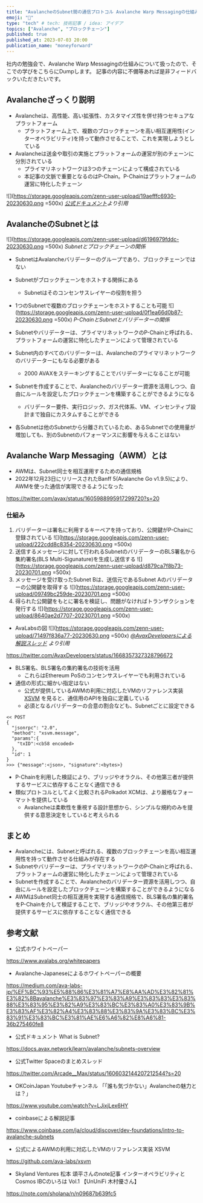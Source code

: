 ```yaml
---
title: "AvalancheのSubnet間の通信プロトコル Avalanche Warp Messagingの仕組み"
emoji: "📮"
type: "tech" # tech: 技術記事 / idea: アイデア
topics: ["Avalanche", "ブロックチェーン"]
published: true
published_at: 2023-07-03 20:00
publication_name: "moneyforward"
---
```


社内の勉強会で、Avalanche Warp Messagingの仕組みについて扱ったので、そこでの学びをこちらにDumpします。
記事の内容に不備等あれば是非フィードバックいただきたいです。

## Avalancheざっくり説明

- Avalancheは、高性能、高い拡張性、カスタマイズ性を併せ持つセキュアなプラットフォーム
  - プラットフォーム上で、複数のブロックチェーンを高い相互運用性(インターオペラビリティ)を持って動作させることで、これを実現しようとしている
- Avalancheは送金や取引の実施とプラットフォームの運営が別のチェーンに分別されている
  - プライマリネットワークは3つのチェーンによって構成されている
  - 本記事の文脈で重要となるのはP-Chain。P-Chainはプラットフォームの運営に特化したチェーン

![](https://storage.googleapis.com/zenn-user-upload/19aefffc6930-20230630.png =500x)
*[公式ドキュメント](https://docs.avax.network/learn/avalanche/avalanche-platform)より引用*
## AvalancheのSubnetとは

![](https://storage.googleapis.com/zenn-user-upload/d6196979fddc-20230630.png =500x)
*Subnetとブロックチェーンの関係*

- SubnetはAvalancheバリデーターのグループであり、ブロックチェーンではない
- Subnetがブロックチェーンをホストする関係にある
  - Subnetはそのコンセンサスレイヤーの役割を担う
- 1つのSubnetで複数のブロックチェーンをホストすることも可能
![](https://storage.googleapis.com/zenn-user-upload/0f1ea66d0b87-20230630.png =500x)
*P-ChainとSubnetとバリデーターの関係*

- Subnetやバリデーターは、プライマリネットワークのP-Chainと呼ばれる、プラットフォームの運営に特化したチェーンによって管理されている
- Subnet内のすべてのバリデーターは、Avalancheのプライマリネットワークのバリデーターにもなる必要がある
  - 2000 AVAXをステーキングすることでバリデーターになることが可能
- Subnetを作成することで、Avalancheのバリデーター資源を活用しつつ、自由にルールを設定したブロックチェーンを構築することができるようになる
  - バリデーター要件、実行ロジック、ガス代体系、VM、インセンティブ設計まで独自にカスタムすることができる
- 各Subnetは他のSubnetから分離されているため、あるSubnetでの使用量が増加しても、別のSubnetのパフォーマンスに影響を与えることはない

## Avalanche Warp Messaging（AWM）とは

- AWMは、Subnet同士を相互運用するための通信規格
- 2022年12月23日にリリースされたBanff 5(Avalanche Go v1.9.5)により、AWMを使った通信が実現できるようになった

https://twitter.com/avax/status/1605988995917299720?s=20

### 仕組み

1. バリデーターは署名に利用するキーペアを持っており、公開鍵がP-Chainに登録されている
![](https://storage.googleapis.com/zenn-user-upload/222cdd8c8354-20230630.png =500x)
2. 送信するメッセージに対して行われるSubnetのバリデーターのBLS署名から集約署名(BLS Multi-Sigunature)を生成し送信する
![](https://storage.googleapis.com/zenn-user-upload/d879ca7f8b73-20230701.png =500x)
3. メッセージを受け取ったSubnet Bは、送信元であるSubnet Aのバリデーターの公開鍵を取得する
![](https://storage.googleapis.com/zenn-user-upload/09749bc259de-20230701.png =500x)
4. 得られた公開鍵をもとに署名を検証し、問題がなければトランザクションを発行する
![](https://storage.googleapis.com/zenn-user-upload/8640ae2d7707-20230701.png =500x)

- AvaLabsの図
![](https://storage.googleapis.com/zenn-user-upload/71497f836a77-20230630.png =500x)
*[@AvaxDevelopersによる解説スレッド](https://twitter.com/AvaxDevelopers/status/1668357356122693637?s=20) より引用*

https://twitter.com/AvaxDevelopers/status/1668357327328796672

- BLS署名、BLS署名の集約署名の技術を活用
  - これらはEthereum PoSのコンセンサスレイヤーでも利用されている
- 通信の形式に細かい指定はない
  - 公式が提供しているAWMの利用に対応したVMのリファレンス実装 [XSVM](https://github.com/ava-labs/xsvm) を見ると、通信用のAPIを独自に定義している
  - 必須となるバリデーターの合意の割合なども、Subnetごとに設定できる
```:リファレンス実装 XSVM のメッセージ送信APIの使われ方(XSVMのREADME参照)
<< POST
{
  "jsonrpc": "2.0",
  "method": "xsvm.message",
  "params":{
    "txID":<cb58 encoded>
  },
  "id": 1
}
>>> {"message":<json>, "signature":<bytes>}
```

- P-Chainを利用した検証により、ブリッジやオラクル、その他第三者が提供するサービスに依存することなく通信できる
- 類似プロトコルとしてよく比較されるPolkadot XCMは、より厳格なフォーマットを提供している
  -  Avalancheは柔軟性を重視する設計思想から、シンプルな規約のみを提供する意思決定をしていると考えられる

## まとめ

- Avalancheには、Subnetと呼ばれる、複数のブロックチェーンを高い相互運用性を持って動作させる仕組みが存在する
- Subnetやバリデーターは、プライマリネットワークのP-Chainと呼ばれる、プラットフォームの運営に特化したチェーンによって管理されている
- Subnetを作成することで、Avalancheのバリデーター資源を活用しつつ、自由にルールを設定したブロックチェーンを構築することができるようになる
- AWMはSubnet同士の相互運用を実現する通信規格で、BLS署名の集約署名をP-Chainを介して検証することで、ブリッジやオラクル、その他第三者が提供するサービスに依存することなく通信できる
## 参考文献

- 公式ホワイトペーパー 

https://www.avalabs.org/whitepapers

- Avalanche-Japaneseによるホワイトペーパーの概要

https://medium.com/ava-labs-jp/%EF%BC%93%E5%88%86%E3%81%A7%E8%AA%AD%E3%82%81%E3%82%8Bavalanche%E3%83%97%E3%83%A9%E3%83%83%E3%83%88%E3%83%95%E3%82%A9%E3%83%BC%E3%83%A0%E3%83%9B%E3%83%AF%E3%82%A4%E3%83%88%E3%83%9A%E3%83%BC%E3%83%91%E3%83%BC%E3%81%AE%E6%A6%82%E8%A6%81-36b275460fe8

- 公式ドキュメント What is Subnet? 

https://docs.avax.network/learn/avalanche/subnets-overview

- 公式Twitter Spaceのまとめスレッド

https://twitter.com/Arcade__Max/status/1606032144207212544?s=20

- OKCoinJapan Youtubeチャンネル 「「誰も気づかない」Avalancheの魅力とは？」

https://www.youtube.com/watch?v=LJixjLex6HY

- coinbaseによる解説記事

https://www.coinbase.com/ja/cloud/discover/dev-foundations/intro-to-avalanche-subnets

- 公式によるAWMの利用に対応したVMのリファレンス実装 XSVM

https://github.com/ava-labs/xsvm

- Skyland Ventures 松本 頌平さんのnote記事
インターオペラビリティとCosmos IBCのいろは Vol.1 【UnUniFi 木村優さん】

https://note.com/sholana/n/n09687b639fc5